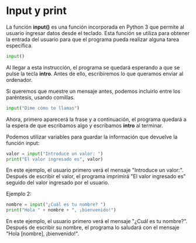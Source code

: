 # Input y print

La función **input()** es una función incorporada en Python 3 que permite al usuario ingresar datos desde el teclado. Esta función se utiliza para obtener la entrada del usuario para que el programa pueda realizar alguna tarea específica.

```python
input()
```

Al llegar a esta instrucción, el programa se quedará esperando a que se pulse la tecla **intro**. Antes de ello, escribiremos lo que queramos enviar al ordenador.

Si queremos que muestre un mensaje antes, podemos incluirlo entre los paréntesis, usando comillas.

```python
input("Dime cómo te llamas")
```

Ahora, primero aparecerá la frase y a continuación, el programa quedará a la espera de que escribamos algo y escribamos **intro** al terminar.

Podemos utilizar variables para guardar la información que devuelve la función input:

```python
valor = input("Introduce un valor: ")
print("El valor ingresado es", valor)
```

En este ejemplo, el usuario primero verá el mensaje "Introduce un valor:". Después de escribir el valor, el programa imprimirá "El valor ingresado es" seguido del valor ingresado por el usuario.

Ejemplo 2:

```python
nombre = input("¿Cuál es tu nombre? ")
print("Hola " + nombre + ", ¡bienvenido!")
```

En este ejemplo, el usuario primero verá el mensaje "¿Cuál es tu nombre?". Después de escribir su nombre, el programa lo saludará con el mensaje "Hola [nombre], ¡bienvenido!".
